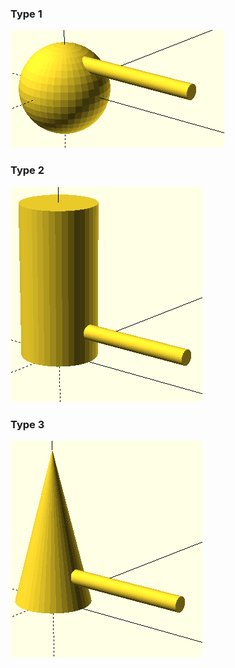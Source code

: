 ### Type 1
![image](https://github.com/frankyhub/openscad-Beispiele/blob/master/011%20Programm-Modul%20%20auswaehlen/011%20Type%201.png)

### Type 2
![image](https://github.com/frankyhub/openscad-Beispiele/blob/master/011%20Programm-Modul%20%20auswaehlen/011%20Type%202.png)

### Type 3
![image](https://github.com/frankyhub/openscad-Beispiele/blob/master/011%20Programm-Modul%20%20auswaehlen/011%20Type%203.png)
